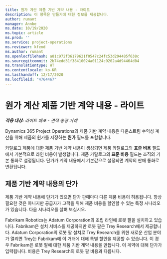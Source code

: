 ```yaml
---
title: 원가 계산 제품 기반 계약 내용 - 라이트
description: 이 항목은 만들기에 대한 정보를 제공합니다.
author: rumant
manager: Annbe
ms.date: 10/19/2020
ms.topic: article
ms.prod: ''
ms.service: project-operations
ms.reviewer: kfend
ms.author: rumant
ms.openlocfilehash: a81c972f36179621f0547c24fc53d294485f638c
ms.sourcegitcommit: 2b74edd31f38410024a01124c9202a4d94464d04
ms.translationtype: HT
ms.contentlocale: ko-KR
ms.lasthandoff: 12/17/2020
ms.locfileid: "4764467"
---
```

# <a name="cost-product-based-contract-lines---lite"></a>원가 계산 제품 기반 계약 내용 - 라이트

_**적용 대상:** 라이트 배포 - 견적 송장 거래_


Dynamics 365 Project Operations의 제품 기반 계약 내용은 다운스트림 수익성 계산을 위해 제품의 원가를 저장하는 **원가** 필드를 포함합니다.

카탈로그 제품에 대한 제품 기반 계약 내용이 생성되면 제품 카탈로그의 **표준 비용** 필드에서 기본적으로 라인 비용이 발생합니다. 제품 카탈로그의 **표준 비용** 필드는 조직의 기본 통화로 설정됩니다. 단가가 계약 내용에서 기본값으로 설정되면 계약의 판매 통화로 변환됩니다.

## <a name="unit-cost-on-a-product-based-contract-line"></a>제품 기반 계약 내용의 단가

제품 기반 계약 내용에 단가가 있으면 단가 판매마다 다른 제품 비용이 허용됩니다. 항상 필요한 것은 아니지만 공급자가 고객을 위해 제품 비용을 할인할 수 있는 특정 시나리오가 있습니다. 다음 시나리오를 살펴 보십시오.

Fabrikam Robotics는 Adatum Corporation의 조립 라인에 로봇 팔을 설치하고 있습니다. Fabrikam은 설치 서비스를 제공하지만 로봇 팔은 Trey Research에서 제공합니다. Adatum Corporation의 로봇 팔 설치로 Trey Research를 위한 새로운 산업 분야가 열리면 Trey는 Fabrikam에 이 거래에 대해 특별 할인을 제공할 수 있습니다. 이 경우 Fabrikam은 로봇 팔에 대한 제품 기반 계약 내용을 만듭니다. 이 계약에 대해 단가가 입력됩니다. 비용은 Trey Research의 로봇 팔 비용과 다릅니다.
